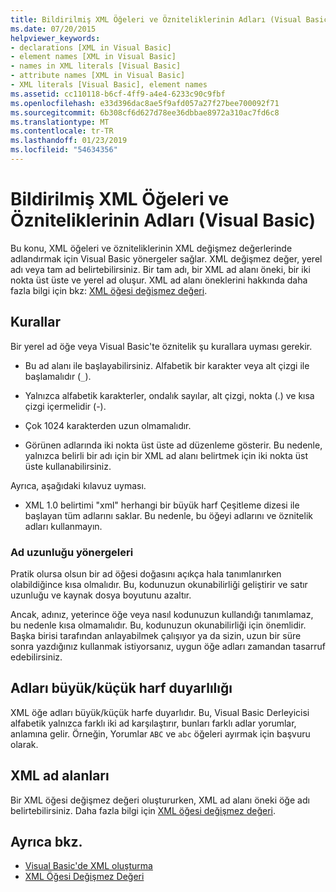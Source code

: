 ```yaml
---
title: Bildirilmiş XML Öğeleri ve Özniteliklerinin Adları (Visual Basic)
ms.date: 07/20/2015
helpviewer_keywords:
- declarations [XML in Visual Basic]
- element names [XML in Visual Basic]
- names in XML literals [Visual Basic]
- attribute names [XML in Visual Basic]
- XML literals [Visual Basic], element names
ms.assetid: cc110118-b6cf-4ff9-a4e4-6233c90c9fbf
ms.openlocfilehash: e33d396dac8ae5f9afd057a27f27bee700092f71
ms.sourcegitcommit: 6b308cf6d627d78ee36dbbae8972a310ac7fd6c8
ms.translationtype: MT
ms.contentlocale: tr-TR
ms.lasthandoff: 01/23/2019
ms.locfileid: "54634356"
---
```

# <a name="names-of-declared-xml-elements-and-attributes-visual-basic"></a>Bildirilmiş XML Öğeleri ve Özniteliklerinin Adları (Visual Basic)
Bu konu, XML öğeleri ve özniteliklerinin XML değişmez değerlerinde adlandırmak için Visual Basic yönergeler sağlar.  XML değişmez değer, yerel adı veya tam ad belirtebilirsiniz. Bir tam adı, bir XML ad alanı öneki, bir iki nokta üst üste ve yerel ad oluşur. XML ad alanı öneklerini hakkında daha fazla bilgi için bkz: [XML öğesi değişmez değeri](../../../../visual-basic/language-reference/xml-literals/xml-element-literal.md).  
  
## <a name="rules"></a>Kurallar  
 Bir yerel ad öğe veya Visual Basic'te öznitelik şu kurallara uyması gerekir.  
  
-   Bu ad alanı ile başlayabilirsiniz. Alfabetik bir karakter veya alt çizgi ile başlamalıdır (`_`).  
  
-   Yalnızca alfabetik karakterler, ondalık sayılar, alt çizgi, nokta (.) ve kısa çizgi içermelidir (-).  
  
-   Çok 1024 karakterden uzun olmamalıdır.  
  
-   Görünen adlarında iki nokta üst üste ad düzenleme gösterir. Bu nedenle, yalnızca belirli bir adı için bir XML ad alanı belirtmek için iki nokta üst üste kullanabilirsiniz.  
  
 Ayrıca, aşağıdaki kılavuz uyması.  
  
-   XML 1.0 belirtimi "xml" herhangi bir büyük harf Çeşitleme dizesi ile başlayan tüm adlarını saklar. Bu nedenle, bu öğeyi adlarını ve öznitelik adları kullanmayın.  
  
### <a name="name-length-guidelines"></a>Ad uzunluğu yönergeleri  
 Pratik olursa olsun bir ad öğesi doğasını açıkça hala tanımlanırken olabildiğince kısa olmalıdır. Bu, kodunuzun okunabilirliği geliştirir ve satır uzunluğu ve kaynak dosya boyutunu azaltır.  
  
 Ancak, adınız, yeterince öğe veya nasıl kodunuzun kullandığı tanımlamaz, bu nedenle kısa olmamalıdır. Bu, kodunuzun okunabilirliği için önemlidir. Başka birisi tarafından anlayabilmek çalışıyor ya da sizin, uzun bir süre sonra yazdığınız kullanmak istiyorsanız, uygun öğe adları zamandan tasarruf edebilirsiniz.  
  
## <a name="case-sensitivity-in-names"></a>Adları büyük/küçük harf duyarlılığı  
 XML öğe adları büyük/küçük harfe duyarlıdır. Bu, Visual Basic Derleyicisi alfabetik yalnızca farklı iki ad karşılaştırır, bunları farklı adlar yorumlar, anlamına gelir. Örneğin, Yorumlar `ABC` ve `abc` öğeleri ayırmak için başvuru olarak.  
  
## <a name="xml-namespaces"></a>XML ad alanları  
 Bir XML öğesi değişmez değeri oluştururken, XML ad alanı öneki öğe adı belirtebilirsiniz. Daha fazla bilgi için [XML öğesi değişmez değeri](../../../../visual-basic/language-reference/xml-literals/xml-element-literal.md).  
  
## <a name="see-also"></a>Ayrıca bkz.
- [Visual Basic'de XML oluşturma](../../../../visual-basic/programming-guide/language-features/xml/creating-xml.md)
- [XML Öğesi Değişmez Değeri](../../../../visual-basic/language-reference/xml-literals/xml-element-literal.md)

